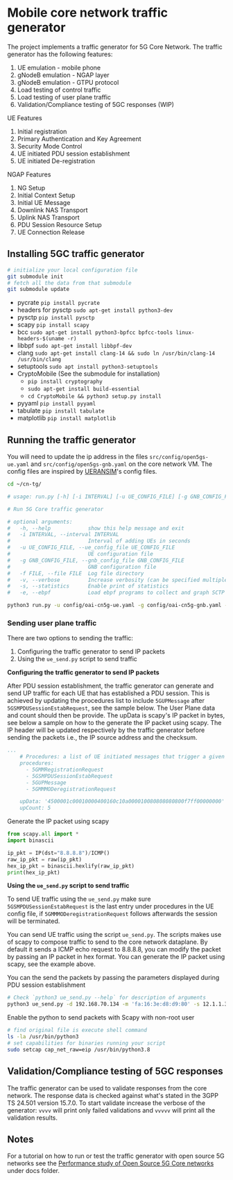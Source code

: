 # Mobile core network traffic generator

The project implements a traffic generator for 5G Core Network. The traffic generator has the following features:
1. UE emulation - mobile phone
2. gNodeB emulation - NGAP layer
3. gNodeB emulation - GTPU protocol
4. Load testing of control traffic
5. Load testing of user plane traffic
6. Validation/Compliance testing of 5GC responses (WIP)

UE Features
1. Initial registration
2. Primary Authentication and Key Agreement
2. Security Mode Control
3. UE initiated PDU session establishment
3. UE initiated De-registration

NGAP Features
1. NG Setup
2. Initial Context Setup
3. Initial UE Message
4. Downlink NAS Transport
5. Uplink NAS Transport
6. PDU Session Resource Setup
7. UE Connection Release

## Installing 5GC traffic generator

```bash
# initialize your local configuration file
git submodule init
# fetch all the data from that submodule
git submodule update
```

- pycrate `pip install pycrate`
- headers for pysctp `sudo apt-get install python3-dev`
- pysctp `pip install pysctp`
- scapy `pip install scapy`
- bcc `sudo apt-get install python3-bpfcc bpfcc-tools linux-headers-$(uname -r)`
- libbpf `sudo apt-get install libbpf-dev`
- clang `sudo apt-get install clang-14 && sudo ln /usr/bin/clang-14 /usr/bin/clang`
- setuptools `sudo apt install python3-setuptools`
- CryptoMobile (See the submodule for installation)
    - `pip install cryptography`
    - `sudo apt-get install build-essential`
    - `cd CryptoMobile && python3 setup.py install`
- pyyaml `pip install pyyaml`
- tabulate `pip install tabulate`
- matplotlib `pip install matplotlib`

## Running the traffic generator

You will need to update the ip address in the files `src/config/open5gs-ue.yaml` and  `src/config/open5gs-gnb.yaml` on the core network VM. The config files are inspired by [UERANSIM](https://github.com/aligungr/UERANSIM)'s config files.

```bash
cd ~/cn-tg/

# usage: run.py [-h] [-i INTERVAL] [-u UE_CONFIG_FILE] [-g GNB_CONFIG_FILE] [-f FILE] [-v]

# Run 5G Core traffic generator

# optional arguments:
#   -h, --help            show this help message and exit
#   -i INTERVAL, --interval INTERVAL
#                         Interval of adding UEs in seconds
#   -u UE_CONFIG_FILE, --ue_config_file UE_CONFIG_FILE
#                         UE configuration file
#   -g GNB_CONFIG_FILE, --gnb_config_file GNB_CONFIG_FILE
#                         GNB configuration file
#   -f FILE, --file FILE  Log file directory
#   -v, --verbose         Increase verbosity (can be specified multiple times)
#   -s, --statistics      Enable print of statistics
#   -e, --ebpf            Load ebpf programs to collect and graph SCTP stats

python3 run.py -u config/oai-cn5g-ue.yaml -g config/oai-cn5g-gnb.yaml -vvv
```

### Sending user plane traffic

There are two options to sending the traffic:
1. Configuring the traffic generator to send IP packets
2. Using the `ue_send.py` script to send traffic

**Configuring the traffic generator to send IP packets**

After PDU session establishment, the traffic generator can generate and send UP traffic for each UE that has established a PDU session. This is achieved by updating the procedures list to include `5GUPMessage` after `5GSMPDUSessionEstabRequest`, see the sample below. The User Plane data and count should then be provide. The upData is scapy's IP packet in bytes, see below a sample on how to the generate the IP packet using scapy. The IP header will be updated respectively by the traffic generator before sending the packets i.e., the IP source address and the checksum.

```yaml
...
    # Procedures: a list of UE initiated messages that trigger a given procedure
    procedures:
      - 5GMMRegistrationRequest
      - 5GSMPDUSessionEstabRequest
      - 5GUPMessage
      - 5GMMMODeregistrationRequest

    upData: '4500001c00010000400160c10a000010080808080800f7ff00000000'
    upCount: 5
```

Generate the IP packet using scapy

```python
from scapy.all import *
import binascii

ip_pkt = IP(dst="8.8.8.8")/ICMP()
raw_ip_pkt = raw(ip_pkt)
hex_ip_pkt = binascii.hexlify(raw_ip_pkt)
print(hex_ip_pkt)
```

**Using the `ue_send.py` script to send traffic**

To send UE traffic using the `ue_send.py` make sure `5GSMPDUSessionEstabRequest` is the last entry under procedures in the UE config file, if `5GMMMODeregistrationRequest` follows afterwards the session will be terminated.

You can send UE traffic using the script `ue_send.py`. The scripts makes use of scapy to compose traffic to send to the core network dataplane. By default it sends a ICMP echo request to 8.8.8.8, you can modify the packet by passing an IP packet in hex format. You can generate the IP packet using scapy, see the example above.

You can the send the packets by passing the parameters displayed during PDU session establishment

```bash
# Check `python3 ue_send.py --help` for description of arguments
python3 ue_send.py -d 192.168.70.134 -m 'fa:16:3e:d8:d9:80' -s 12.1.1.35 -q 9 -t 35 -u 5 -i 1000 -p <hex_ip_pkt>
```

Enable the python to send packets with Scapy with non-root user

```bash
# find original file is execute shell command
ls -la /usr/bin/python3
# set capabilities for binaries running your script
sudo setcap cap_net_raw=eip /usr/bin/python3.8
```

## Validation/Compliance testing of 5GC responses

The traffic generator can be used to validate responses from the core network. The response data is checked against what's stated in the 3GPP TS 24.501 version 15.7.0. To start validate increase the verbose of the generator: `vvvv` will print only failed validations and `vvvvv` will print all the validation results.

## Notes

For a tutorial on how to run or test the traffic generator with open source 5G networks see the [Performance study of Open Source 5G Core networks](docs/PERFORMANCE_STUDY_OF_5G_CORES.md) under docs folder.